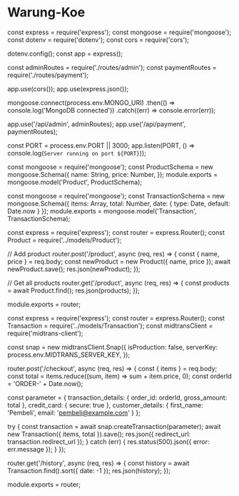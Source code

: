 # Warung-Koe
const express = require('express');
const mongoose = require('mongoose');
const dotenv = require('dotenv');
const cors = require('cors');

dotenv.config();
const app = express();

const adminRoutes = require('./routes/admin');
const paymentRoutes = require('./routes/payment');

app.use(cors());
app.use(express.json());

mongoose.connect(process.env.MONGO_URI)
  .then(() => console.log('MongoDB connected'))
  .catch((err) => console.error(err));

app.use('/api/admin', adminRoutes);
app.use('/api/payment', paymentRoutes);

const PORT = process.env.PORT || 3000;
app.listen(PORT, () => console.log(`Server running on port ${PORT}`));

const mongoose = require('mongoose');
const ProductSchema = new mongoose.Schema({
  name: String,
  price: Number,
});
module.exports = mongoose.model('Product', ProductSchema);

const mongoose = require('mongoose');
const TransactionSchema = new mongoose.Schema({
  items: Array,
  total: Number,
  date: { type: Date, default: Date.now }
});
module.exports = mongoose.model('Transaction', TransactionSchema);

const express = require('express');
const router = express.Router();
const Product = require('../models/Product');

// Add product
router.post('/product', async (req, res) => {
  const { name, price } = req.body;
  const newProduct = new Product({ name, price });
  await newProduct.save();
  res.json(newProduct);
});

// Get all products
router.get('/product', async (req, res) => {
  const products = await Product.find();
  res.json(products);
});

module.exports = router;

const express = require('express');
const router = express.Router();
const Transaction = require('../models/Transaction');
const midtransClient = require('midtrans-client');

const snap = new midtransClient.Snap({
  isProduction: false,
  serverKey: process.env.MIDTRANS_SERVER_KEY,
});

router.post('/checkout', async (req, res) => {
  const { items } = req.body;
  const total = items.reduce((sum, item) => sum + item.price, 0);
  const orderId = 'ORDER-' + Date.now();

  const parameter = {
    transaction_details: {
      order_id: orderId,
      gross_amount: total
    },
    credit_card: { secure: true },
    customer_details: {
      first_name: 'Pembeli',
      email: 'pembeli@example.com'
    }
  };

  try {
    const transaction = await snap.createTransaction(parameter);
    await new Transaction({ items, total }).save();
    res.json({ redirect_url: transaction.redirect_url });
  } catch (err) {
    res.status(500).json({ error: err.message });
  }
});

router.get('/history', async (req, res) => {
  const history = await Transaction.find().sort({ date: -1 });
  res.json(history);
});

module.exports = router;
